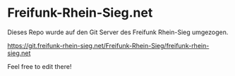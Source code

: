 # Freifunk-Rhein-Sieg.net

Dieses Repo wurde auf den Git Server des Freifunk Rhein-Sieg umgezogen.

https://git.freifunk-rhein-sieg.net/Freifunk-Rhein-Sieg/freifunk-rhein-sieg.net

Feel free to edit there!